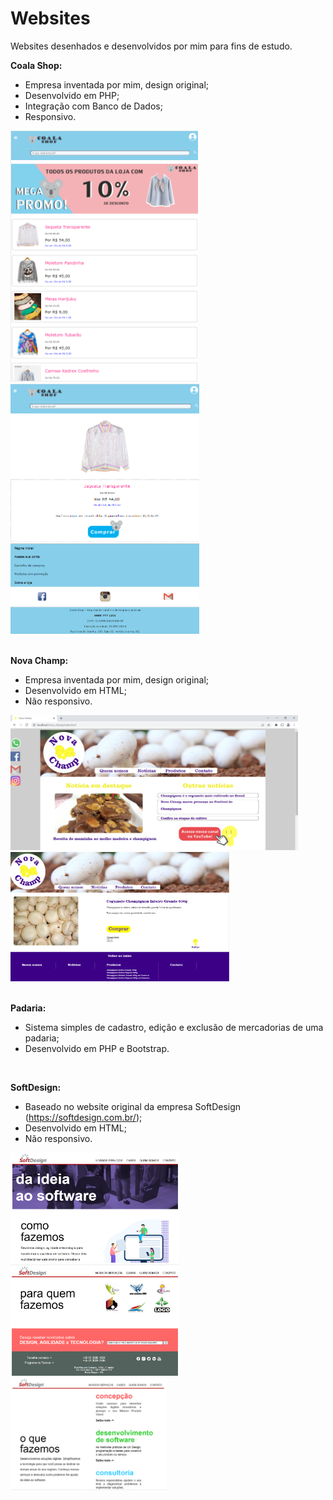 <h1> Websites </h1>

Websites desenhados e desenvolvidos por mim para fins de estudo.

<b>Coala Shop: </b>
- Empresa inventada por mim, design original;
- Desenvolvido em PHP;
- Integração com Banco de Dados;
- Responsivo.

<div class="box">
<img src="https://github.com/Marinakrae/imagens_sites/blob/29b16bfe4bbb09f88895e0e190eb4af41d083085/CS_1.PNG" alt="Coala Shop 1" width="300"/>
<img src="https://github.com/Marinakrae/imagens_sites/blob/f915399e264131cf98e52abf6ad364f5fcd115b9/imagem_2022-03-08_212007.png" alt="Coala Shop 2" width="302"/>
</div>

<br>
  
<b>Nova Champ: </b>
- Empresa inventada por mim, design original;
- Desenvolvido em HTML;
- Não responsivo.

<div class="box">
<img src="https://github.com/Marinakrae/imagens_sites/blob/86a756dc111dcb0414e811557d3b1c169180bc28/imagem_2022-03-08_215932.png" alt="Nova Champ 1" width="460"/>
<img src="https://github.com/Marinakrae/imagens_sites/blob/1a0960b23953412d9f188bd54c68dc79e010644e/imagem_2022-03-08_220252.png" alt="Nova Champ 2" width="350"/>
</div>

<br>

<b> Padaria: </b>
- Sistema simples de cadastro, edição e exclusão de mercadorias de uma padaria;
- Desenvolvido em PHP e Bootstrap.

<br>

<b> SoftDesign: </b>
- Baseado no website original da empresa SoftDesign (https://softdesign.com.br/);
- Desenvolvido em HTML;
- Não responsivo.

<div class="box">
<img src="https://github.com/Marinakrae/imagens_sites/blob/2b4df08e59cb578922b6585667e0b4f4e3d2e835/imagem_2022-03-08_221057.png" alt="Softdesign 1" width="270"/>
<img src="https://github.com/Marinakrae/imagens_sites/blob/2b4df08e59cb578922b6585667e0b4f4e3d2e835/imagem_2022-03-08_221157.png" alt="Softdesign 2" width="270"/>
<img src="https://github.com/Marinakrae/imagens_sites/blob/2b4df08e59cb578922b6585667e0b4f4e3d2e835/imagem_2022-03-08_221235.png" alt="Softdesign 3" width="250"/>
</div>
